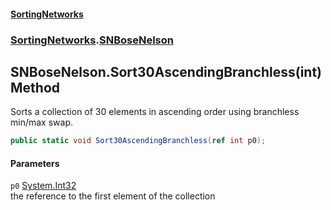 #### [SortingNetworks](./index.md 'index')
### [SortingNetworks](./SortingNetworks.md 'SortingNetworks').[SNBoseNelson](./SortingNetworks-SNBoseNelson.md 'SortingNetworks.SNBoseNelson')
## SNBoseNelson.Sort30AscendingBranchless(int) Method
Sorts a collection of 30 elements in ascending order using branchless min/max swap.  
```csharp
public static void Sort30AscendingBranchless(ref int p0);
```
#### Parameters
<a name='SortingNetworks-SNBoseNelson-Sort30AscendingBranchless(int)-p0'></a>
`p0` [System.Int32](https://docs.microsoft.com/en-us/dotnet/api/System.Int32 'System.Int32')  
the reference to the first element of the collection  
  
